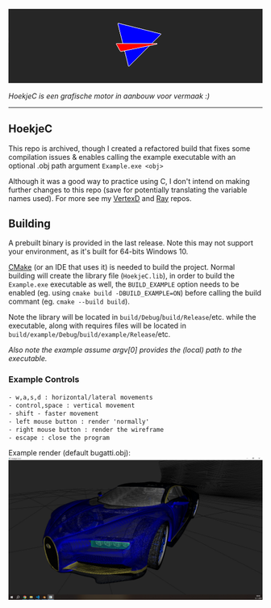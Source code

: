 ![logo banner](Logo/Logo_Hoofd.png)

_HoekjeC is een grafische motor in aanbouw voor vermaak :)_

---

## HoekjeC
This repo is archived, though I created a refactored build that fixes some compilation issues & enables calling the example executable with an optional .obj path argument `Example.exe <obj>`

Although it was a good way to practice using C, I don't intend on making further changes to this repo (save for potentially translating the variable names used). For more see my [VertexD](https://github.com/HuskyNator/VertexD) and [Ray](https://huskynator.github.io/Ray/) repos.

## Building
A prebuilt binary is provided in the last release. Note this may not support your environment, as it's built for 64-bits Windows 10.

[CMake](https://cmake.org/) (or an IDE that uses it) is needed to build the project. Normal building will create the library file (`HoekjeC.lib`), in order to build the `Example.exe` executable as well, the `BUILD_EXAMPLE` option needs to be enabled (eg. using `cmake build -DBUILD_EXAMPLE=ON`) before calling the build commant (eg. `cmake --build build`).

Note the library will be located in `build/Debug`/`build/Release`/etc. while the executable, along with requires files will be located in `build/example/Debug`/`build/example/Release`/etc.

_Also note the example assume argv[0] provides the (local) path to the executable._

### Example Controls
	- w,a,s,d : horizontal/lateral movements
	- control,space : vertical movement
	- shift - faster movement
	- left mouse button : render 'normally'
	- right mouse button : render the wireframe
	- escape : close the program

Example render (default bugatti.obj):
![example render](render.png)